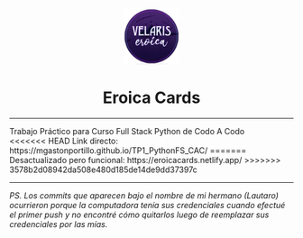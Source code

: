 <p align="center"><img src="image/eroica.png" width=100px height=100px></p>
<h1 align="center">Eroica Cards</h1>
<hr>
Trabajo Práctico para Curso Full Stack Python de Codo A Codo
<br>
<<<<<<< HEAD
Link directo: https://mgastonportillo.github.io/TP1_PythonFS_CAC/
=======
Desactualizado pero funcional: https://eroicacards.netlify.app/
>>>>>>> 3578b2d08942da508e480d185de14de9dd37397c
<hr>
<p><i>PS. Los commits que aparecen bajo el nombre de mi hermano (Lautaro) ocurrieron porque la computadora tenía sus credenciales cuando efectué el primer push y no encontré cómo quitarlos luego de reemplazar sus credenciales por las mías.</i></p>
